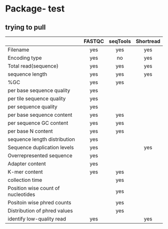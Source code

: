 # Package- test 
## trying to pull

|             | FASTQC  | seqTools |Shortread|
| :---        | :---:    |  :---:        | :---:  |
| Filename    | yes   | yes   |  yes        |
| Encoding type| yes  | no    |  yes        |
|Total read(sequence)|yes|yes|yes|
|sequence length|yes|yes|yes|
|%GC|yes|yes||
|per base sequence quality|yes| | |
|per tile sequence quality|yes| | |
|per sequence quality|yes| | |
|per base sequence content|yes|yes | |
|per  sequence GC content|yes|yes | |
|per base N content|yes|yes | |
|sequence length distribution|yes| | |
|Sequence duplication levels|yes| |yes |
|Overrepresented sequence|yes| | |
|Adapter content|yes| | |
|K-mer content|yes|yes | |
|collection time|| yes| |
|Position wise count of nucleotides|| yes| |
|Positoin wise phred counts|| yes| |
|Distribution of phred values| | yes| |
|identify low-quality read|yes | |yes |
